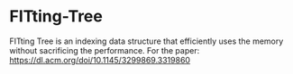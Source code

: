 # FITting-Tree
FITting Tree is an indexing data structure that efficiently uses the memory without sacrificing the performance. For the paper: https://dl.acm.org/doi/10.1145/3299869.3319860
